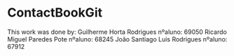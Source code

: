 # ContactBookGit
This work was done by:
Guilherme Horta Rodrigues nºaluno: 69050
Ricardo Miguel Paredes Pote nºaluno: 68245
João Santiago Luis Rodrigues nºaluno: 67912
